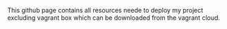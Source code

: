 This github page contains all resources neede to deploy my project excluding vagrant box which can be downloaded from the vagrant cloud.